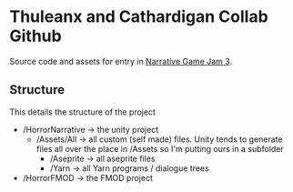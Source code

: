 # Thuleanx and Cathardigan Collab Github

Source code and assets for entry in [Narrative Game Jam 3](https://itch.io/jam/narrative-jam-3-southern-illinois-university-cola-digital-humanities-lab).

## Structure
This details the structure of the project
- /HorrorNarrative -> the unity project
	- /Assets/All -> all custom (self made) files. Unity tends to generate files all over the place in /Assets so I'm putting ours in a subfolder
		- /Aseprite -> all aseprite files
		- /Yarn -> all Yarn programs / dialogue trees
- /HorrorFMOD -> the FMOD project